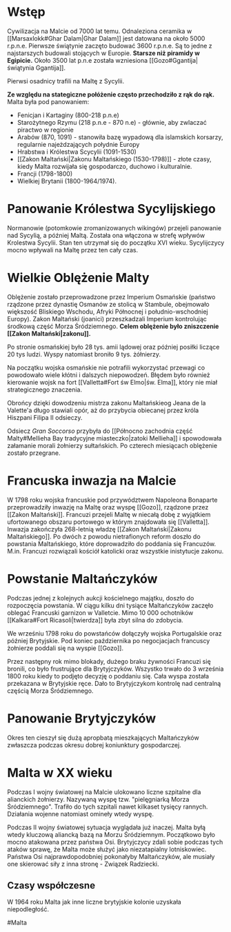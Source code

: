 # Wstęp
Cywilizacja na Malcie od 7000 lat temu. Odnaleziona ceramika w [[Marsaxlokk#Ghar Dalam|Ghar Dalam]] jest datowana na około 5000 r.p.n.e. Pierwsze świątynie zaczęto budować 3600 r.p.n.e. Są to jedne z najstarszych budowali stojących w Europie. **Starsze niż piramidy w Egipicie.** Około 3500 lat p.n.e została wzniesiona [[Gozo#Ggantija|świątynia Ggantija]]. 

Pierwsi osadnicy trafili na Maltę z Sycylii. 

**Ze względu na stategiczne połóżenie często przechodziło z rąk do rąk.**
Malta była pod panowaniem:
- Fenicjan i Kartaginy (800-218 p.n.e)
- Starożytnego Rzymu (218 p.n.e - 870 n.e) - głównie, aby zwlaczać piractwo w regionie
- Arabów (870, 1091) - stanowiła bazę wypadową dla islamskich korsarzy, regularnie najeżdzających połydnie Europy
- Hrabstwa i Królestwa Scycylii (1091-1530)
- [[Zakon Maltański|Zakonu Maltańskiego (1530-1798)]] - złote czasy, kiedy Malta rozwijała się gospodarczo, duchowo i kulturalnie.
- Francji (1798-1800)
- Wielkiej Brytanii (1800-1964/1974). 


# Panowanie Królestwa Sycylijskiego
Normanowie (potomkowie zromanizowanych wikingów) przejeli panowanie nad Sycylią, a później Maltą. Została ona włączona w strefę wpływów Krolestwa Sycylii. Stan ten utrzymał się do początku XVI wieku. Sycylijczycy mocno wpływali na Maltę przez ten cały czas.

# Wielkie Oblężenie Malty
Oblężenie zostało przeprowadzone przez Imperium Osmańskie (państwo rządzone przez dynastię Osmanów ze stolicą w Stambule, obejmowało większość Bliskiego Wschodu, Afryki Północnej i południo-wschodniej Europy). Zakon Maltański (joanici) przeszkadzali Imperium kontrolując środkową część Morza Śródziemnego. **Celem oblężenie było zniszczenie [[Zakon Maltański|zakonu]].**

Po stronie osmańskiej było 28 tys. amii lądowej oraz później posiłki liczące 20 tys ludzi.  Wyspy natomiast broniło 9 tys. żółnierzy.

Na początku wojska osmańskie nie potrafili wykorzystać przewagi co powodowało wiele kłótni i dalszych niepowodzeń. Błędem było również kierowanie wojsk na fort [[Valletta#Fort św Elmo|św. Elma]], który nie miał strategicznego znaczenia.

Obrońcy dzięki dowodzeniu mistrza zakonu Maltańskieog Jeana de la Valette'a długo stawiali opór, aż do przybycia obiecanej przez króla Hiszpani Filipa II odsieczy. 

Odsiecz *Gran Soccorso* przybyła do [[Północno zachodnia część Malty#Mellieha Bay tradycyjne miasteczko|zatoki Mellieha]]  i spowodowała załamanie morali żołnierzy sułtańskich. Po czterech miesiącach oblężenie zostało przegrane.

# Francuska inwazja na Malcie
W 1798 roku wojska francuskie pod przywództwem Napoleona Bonaparte przeprowadziły inwazję na Maltę oraz wyspę [[Gozo]], rządzone przez [[Zakon Maltański]]. Francuzi przejeli Maltę w niecałą dobę z wyjątkiem ufortowanego obszaru portowego w którym znajdowała się [[Valletta]]. Inwazja zakończyła 268-letnią władzę [[Zakon Maltański|Zakonu Maltańskiego]]. Po dwóch z powodu nietrafionych reform doszło do powstania Maltańskiego, które doprowadziło do poddania się Francuzów.  M.in. Francuzi rozwiązali kościół katolicki oraz wszystkie inistytucje zakonu.  

# Powstanie Maltańczyków
Podczas jednej z kolejnych aukcji kościelnego majątku, doszło do rozpoczęcia powstania. W ciągu kilku dni tysiące Maltańczyków zaczęło oblegać Francuski garnizon w Valletcie. Mimo 10 000 ochotników [[Kalkara#Fort Ricasoli|twierdza]] była zbyt silna do zdobycia. 

We wrześniu 1798 roku do powstańców dołączyły wojska Portugalskie oraz później Brytyjskie. Pod koniec października po negocjacjach francuscy żołnierze poddali się na wyspie [[Gozo]]. 

Przez następny rok mimo blokady, dużego braku żywności Francuzi się bronili, co było frustrujące dla Brytyjczyków. Wszystko trwało do 3 września 1800 roku kiedy to podjęto decyzję o poddaniu się. Cała wyspa została przekazana w Brytyjskie ręce. Dało to Brytyjczykom kontrolę nad centralną częścią Morza Śródziemnego. 

# Panowanie Brytyjczyków
Okres ten cieszył się dużą apropbatą mieszkających Maltańczyków zwłaszcza podczas okresu dobrej koniunktury gospodarczej. 

# Malta w XX wieku
Podczas I wojny światowej na Malcie ulokowano liczne szpitalne dla alianckich żołnierzy. Nazywaną wyspę tzw. "pielęgniarką Morza Śródziemnego". Trafiło do tych szpitali nawet kilkaset tysięcy rannych. Działania wojenne natomiast omineły wtedy wyspę.

Podczas II wojny światowej sytuacja wyglądała już inaczej. Malta byłą wtedy kluczową aliancką bazą na Morzu Śródziemnym. Początkowo było mocno atakowana przez państwa Osi. Brytyjczycy zdali sobie podczas tych ataków sprawę, że Malta może służyć jako niezatapialny lotniskowiec. Państwa Osi najprawdopodobniej pokonałyby Maltańczyków, ale musiały one skierować siły z inna stronę - Związek Radziecki. 

## Czasy współczesne
W 1964 roku Malta jak inne liczne brytyjskie kolonie uzyskała niepodległość.

#Malta 